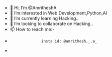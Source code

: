 - 👋 Hi, I’m @AmritheshA
- 👀 I’m interested in Web Development,Python,AI
- 🌱 I’m currently learning Hacking..
- 💞️ I’m looking to collaborate on Hacking..
- 📫 How to reach me:-
-                   insta id: @amrithesh._.a_
- 

<!---
AmritheshA/AmritheshA is a ✨ special ✨ repository because its `README.md` (this file) appears on your GitHub profile.
You can click the Preview link to take a look at your changes.
--->
